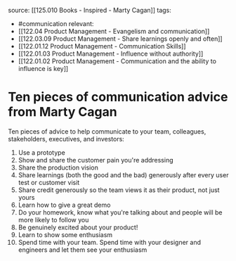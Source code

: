source: [[125.010 Books - Inspired - Marty Cagan]]
tags:
- #communication 
relevant:
- [[122.04 Product Management - Evangelism and communication]]
- [[122.03.09 Product Management - Share learnings openly and often]]
- [[122.01.12 Product Management - Communication Skills]]
- [[122.01.03 Product Management - Influence without authority]]
- [[122.01.02 Product Management - Communication and the ability to influence is key]] 

# Ten pieces of communication advice from Marty Cagan

Ten pieces of advice to help communicate to your team, colleagues, stakeholders, executives, and investors:
1. Use a prototype
2. Show and share the customer pain you're addressing
3. Share the production vision
4. Share learnings (both the good and the bad) generously after every user test or customer visit
5. Share credit generously so the team views it as their product, not just yours
6. Learn how to give a great demo
7. Do your homework, know what you're talking about and people will be more likely to follow you
8. Be genuinely excited about your product!
9. Learn to show some enthusiasm
10. Spend time with your team. Spend time with your designer and engineers and let them see your enthusiasm
